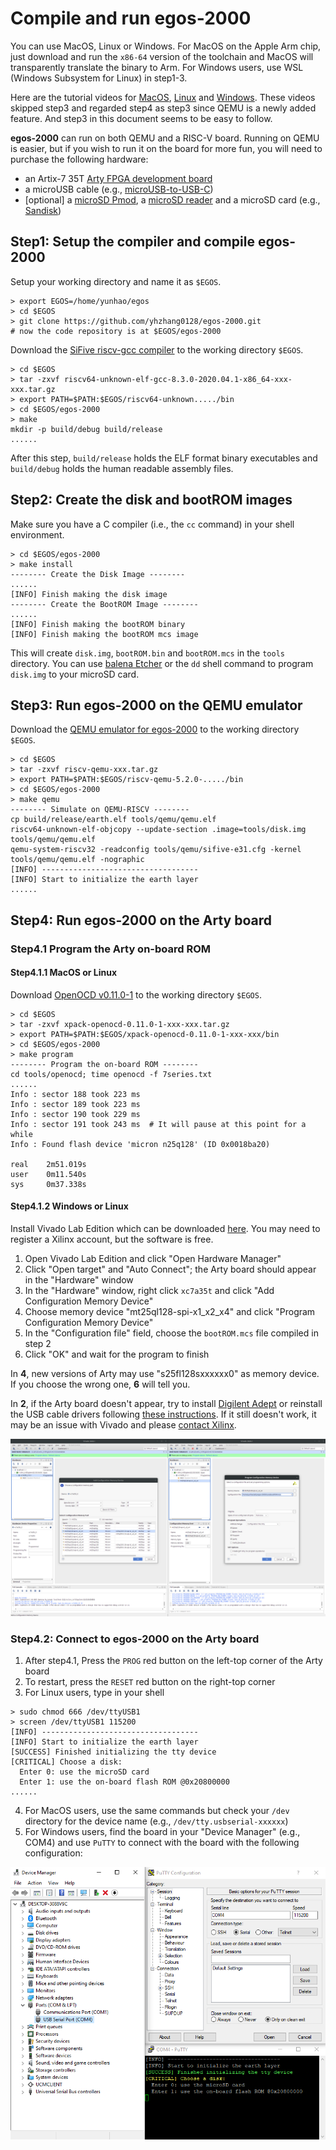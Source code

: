 # Compile and run egos-2000

You can use MacOS, Linux or Windows. 
For MacOS on the Apple Arm chip, just download and run the `x86-64` version of the toolchain and MacOS will transparently translate the binary to Arm.
For Windows users, use WSL (Windows Subsystem for Linux) in step1-3.

Here are the tutorial videos for [MacOS](https://youtu.be/v8PW2N5edCc), [Linux](https://youtu.be/JDApdvnnz4A) and [Windows](https://youtu.be/VTTynr9MZRg).
These videos skipped step3 and regarded step4 as step3 since QEMU is a newly added feature. And step3 in this document seems to be easy to follow.

**egos-2000** can run on both QEMU and a RISC-V board. 
Running on QEMU is easier, but
if you wish to run it on the board for more fun, 
you will need to purchase the following hardware:
* an Artix-7 35T [Arty FPGA development board](https://www.xilinx.com/products/boards-and-kits/arty.html)
* a microUSB cable (e.g., [microUSB-to-USB-C](https://www.amazon.com/dp/B0744BKDRD?psc=1&ref=ppx_yo2_dt_b_product_details))
* [optional] a [microSD Pmod](https://digilent.com/reference/pmod/pmodmicrosd/start?redirect=1), a [microSD reader](https://www.amazon.com/dp/B07G5JV2B5?psc=1&ref=ppx_yo2_dt_b_product_details) and a microSD card (e.g., [Sandisk](https://www.amazon.com/dp/B073K14CVB?ref=ppx_yo2_dt_b_product_details&th=1))

## Step1: Setup the compiler and compile egos-2000

Setup your working directory and name it as `$EGOS`.

```shell
> export EGOS=/home/yunhao/egos
> cd $EGOS
> git clone https://github.com/yhzhang0128/egos-2000.git
# now the code repository is at $EGOS/egos-2000
```

Download the [SiFive riscv-gcc compiler](https://github.com/sifive/freedom-tools/releases/tag/v2020.04.0-Toolchain.Only) to the working directory `$EGOS`.

```shell
> cd $EGOS
> tar -zxvf riscv64-unknown-elf-gcc-8.3.0-2020.04.1-x86_64-xxx-xxx.tar.gz
> export PATH=$PATH:$EGOS/riscv64-unknown...../bin
> cd $EGOS/egos-2000
> make
mkdir -p build/debug build/release
......
```

After this step, `build/release` holds the ELF format binary executables and `build/debug` holds the human readable assembly files.

## Step2: Create the disk and bootROM images

Make sure you have a C compiler (i.e., the `cc` command) in your shell environment.

```shell
> cd $EGOS/egos-2000
> make install
-------- Create the Disk Image --------
......
[INFO] Finish making the disk image
-------- Create the BootROM Image --------
......
[INFO] Finish making the bootROM binary
[INFO] Finish making the bootROM mcs image
```

This will create `disk.img`, `bootROM.bin` and `bootROM.mcs` in the `tools` directory.
You can use [balena Etcher](https://www.balena.io/etcher/) or the `dd` shell command to program `disk.img` to your microSD card.

## Step3: Run egos-2000 on the QEMU emulator

Download the [QEMU emulator for egos-2000](https://github.com/yhzhang0128/freedom-tools/releases/tag/v2022.10.6) to the working directory `$EGOS`.

```shell
> cd $EGOS
> tar -zxvf riscv-qemu-xxx.tar.gz
> export PATH=$PATH:$EGOS/riscv-qemu-5.2.0-...../bin
> cd $EGOS/egos-2000
> make qemu
-------- Simulate on QEMU-RISCV --------
cp build/release/earth.elf tools/qemu/qemu.elf
riscv64-unknown-elf-objcopy --update-section .image=tools/disk.img tools/qemu/qemu.elf
qemu-system-riscv32 -readconfig tools/qemu/sifive-e31.cfg -kernel tools/qemu/qemu.elf -nographic
[INFO] -----------------------------------
[INFO] Start to initialize the earth layer
......
```


## Step4: Run egos-2000 on the Arty board

### Step4.1 Program the Arty on-board ROM

#### Step4.1.1 MacOS or Linux

Download [OpenOCD v0.11.0-1](https://github.com/xpack-dev-tools/openocd-xpack/releases/tag/v0.11.0-1) to the working directory `$EGOS`.

```shell
> cd $EGOS
> tar -zxvf xpack-openocd-0.11.0-1-xxx-xxx.tar.gz
> export PATH=$PATH:$EGOS/xpack-openocd-0.11.0-1-xxx-xxx/bin
> cd $EGOS/egos-2000
> make program
-------- Program the on-board ROM --------
cd tools/openocd; time openocd -f 7series.txt
......
Info : sector 188 took 223 ms
Info : sector 189 took 223 ms
Info : sector 190 took 229 ms
Info : sector 191 took 243 ms  # It will pause at this point for a while
Info : Found flash device 'micron n25q128' (ID 0x0018ba20)

real    2m51.019s
user    0m11.540s
sys     0m37.338s

```

#### Step4.1.2 Windows or Linux
Install Vivado Lab Edition which can be downloaded [here](https://www.xilinx.com/support/download.html).
You may need to register a Xilinx account, but the software is free.

1. Open Vivado Lab Edition and click "Open Hardware Manager"
2. Click "Open target" and "Auto Connect"; the Arty board should appear in the "Hardware" window
3. In the "Hardware" window, right click `xc7a35t` and click "Add Configuration Memory Device"
4. Choose memory device "mt25ql128-spi-x1_x2_x4" and click "Program Configuration Memory Device"
5. In the "Configuration file" field, choose the `bootROM.mcs` file compiled in step 2
6. Click "OK" and wait for the program to finish

In **4**, new versions of Arty may use "s25fl128sxxxxxx0" as memory device. 
If you choose the wrong one, **6** will tell you.

In **2**, if the Arty board doesn't appear, try to install [Digilent Adept](https://digilent.com/reference/software/adept/start) or reinstall the USB cable drivers following [these instructions](https://support.xilinx.com/s/article/59128?language=en_US). If it still doesn't work, it may be an issue with Vivado and please [contact Xilinx](https://support.xilinx.com/s/topic/0TO2E000000YKXgWAO/programmable-logic-io-bootconfiguration?language=en_US).

![This is an image](screenshots/vivado.png)

### Step4.2: Connect to egos-2000 on the Arty board

1. After step4.1, Press the `PROG` red button on the left-top corner of the Arty board
2. To restart, press the `RESET` red button on the right-top corner
3. For Linux users, type in your shell
```shell
> sudo chmod 666 /dev/ttyUSB1
> screen /dev/ttyUSB1 115200
[INFO] -----------------------------------
[INFO] Start to initialize the earth layer
[SUCCESS] Finished initializing the tty device
[CRITICAL] Choose a disk:
  Enter 0: use the microSD card
  Enter 1: use the on-board flash ROM @0x20800000
......
```
4. For MacOS users, use the same commands but check your `/dev` directory for the  device name (e.g., `/dev/tty.usbserial-xxxxxx`)
5. For Windows users, find the board in your "Device Manager" (e.g., COM4) and use `PuTTY` to connect with the board with the following configuration:

![This is an image](screenshots/putty.png)
